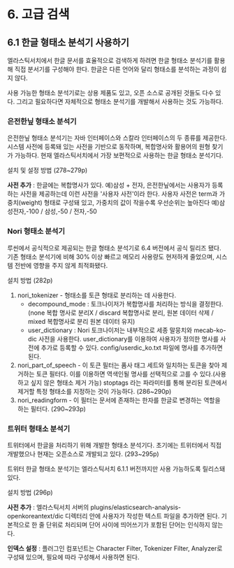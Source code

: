 # 6. 고급 검색
## 6.1 한글 형태소 분석기 사용하기
엘라스틱서치에서 한글 문서를 효율적으로 검색하게 하려면 한글 형태소 분석기를 활용해 직접 분서기를 구성해야 한다. 한글은 다른 언어와 달리 형태소를 분석하는 과정이 쉽지 않다.

사용 가능한 형태소 분석기로는 상용 제품도 있고, 오픈 소스로 공개된 것들도 다수 있다. 그리고 필요하다면 자체적으로 형태소 분석기를 개발해서 사용하는 것도 가능하다.

### 은전한닢 형태소 분석기
은전한닢 형태소 분석기는 자바 인터페이스와 스칼라 인터페이스의 두 종류를 제공한다. 시스템 사전에 등록돼 있는 사전을 기반으로 동작하며, 복합명사와 활용어의 원형 찾기가 가능하다. 현재 엘라스틱서치에서 가장 보편적으로 사용하는 한글 형태소 분석기다.

설치 및 설정 방법 (278~279p)

__사전 추가__ : 한글에는 복합명사가 있다. 예)삼성 + 전자, 은전한닢에서는 사용자가 등록하는 사전을 제공하는데 이런 사전을 '사용자 사전'이라 한다. 사용자 사전은 term과 가중치(weight) 형태로 구성돼 있고, 가중치의 값이 작을수록 우선순위는 높아진다 예)삼성전자,-100 / 삼성,-50 / 전자,-50

### Nori 형태소 분석기
루씬에서 공식적으로 제공되는 한글 형태소 분석기로 6.4 버전에서 공식 릴리즈 됐다. 기존 형태소 분석기에 비해 30% 이상 빠르고 메모리 사용량도 현저하게 줄었으며, 시스템 전반에 영향을 주지 않게 최적화됐다.

설치 방법 (282p)

1. nori_tokenizer - 형태소를 토큰 형태로 분리하는 데 사용한다. 
   * decompound_mode : 토크나이저가 복합명사를 처리하는 방식을 결정한다. (none 복합 명사로 분리X / discard 복합명사로 분리, 원본 데이터 삭제 / mixed 복합명사로 분리 원본 데이터 유지)
   * user_dictionary : Nori 토크나이저는 내부적으로 세종 말뭉치와 mecab-ko-dic 사전을 사용한다. user_dictionary를 이용하여 사용자가 정의한 명사를 사전에 추가로 등록할 수 있다. config/userdic_ko.txt 파일에 명사를 추가하면 된다.
2. nori_part_of_speech - 이 토큰 필터는 품사 태그 세트와 일치하는 토큰을 찾아 제거하는 토큰 필터다. 이를 이용하면 역색인될 명사를 선택적으로 고를 수 있다.(사용하고 싶지 않은 형태소 제거 가능) stoptags 라는 파라미터를 통해 분리된 토큰에서 제거할 특정 형태소를 지정하는 것이 가능하다. (286~290p)
3. nori_readingform - 이 필터는 문서에 존재하는 한자를 한글로 변경하는 역할을 하는 필터다. (290~293p)

### 트위터 형태소 분석기
트위터에서 한글을 처리하기 위해 개발한 형태소 분석기다. 초기에는 트위터에서 직접 개발했으나 현재는 오픈소스로 개발되고 있다. (293~295p)

트위터 한글 형태소 분석기는 엘라스틱서치 6.1.1 버전까지만 사용 가능하도록 릴리스돼 있다. 

설치 방법 (296p)

__사전 추가__ : 엘라스틱서치 서버의 plugins/elasticsearch-analysis-openkoreantext/dic 디렉터리 안에 사용자가 작성한 텍스트 파일을 추가하면 된다. 기본적으로 한 줄 단위로 처리되며 단어 사이에 띄어쓰기가 포함된 단어는 인식하지 않는다.

__인덱스 설정__ : 플러그인 컴포넌트는 Character Filter, Tokenizer Filter, Analyzer로 구성돼 있으며, 필요에 따라 구성해서 사용하면 된다.